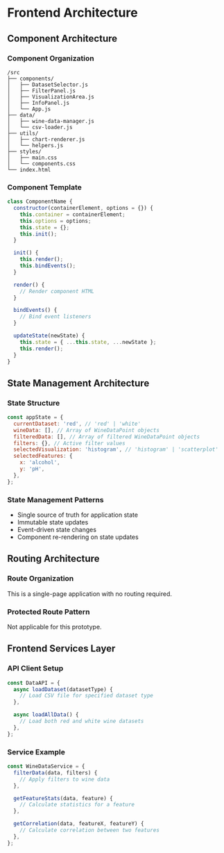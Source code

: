 # Frontend Architecture

## Component Architecture

### Component Organization

```
/src
├── components/
│   ├── DatasetSelector.js
│   ├── FilterPanel.js
│   ├── VisualizationArea.js
│   ├── InfoPanel.js
│   └── App.js
├── data/
│   ├── wine-data-manager.js
│   └── csv-loader.js
├── utils/
│   ├── chart-renderer.js
│   └── helpers.js
├── styles/
│   ├── main.css
│   └── components.css
└── index.html
```

### Component Template

```javascript
class ComponentName {
  constructor(containerElement, options = {}) {
    this.container = containerElement;
    this.options = options;
    this.state = {};
    this.init();
  }

  init() {
    this.render();
    this.bindEvents();
  }

  render() {
    // Render component HTML
  }

  bindEvents() {
    // Bind event listeners
  }

  updateState(newState) {
    this.state = { ...this.state, ...newState };
    this.render();
  }
}
```

## State Management Architecture

### State Structure

```javascript
const appState = {
  currentDataset: 'red', // 'red' | 'white'
  wineData: [], // Array of WineDataPoint objects
  filteredData: [], // Array of filtered WineDataPoint objects
  filters: {}, // Active filter values
  selectedVisualization: 'histogram', // 'histogram' | 'scatterplot'
  selectedFeatures: {
    x: 'alcohol',
    y: 'pH',
  },
};
```

### State Management Patterns

- Single source of truth for application state
- Immutable state updates
- Event-driven state changes
- Component re-rendering on state updates

## Routing Architecture

### Route Organization

This is a single-page application with no routing required.

### Protected Route Pattern

Not applicable for this prototype.

## Frontend Services Layer

### API Client Setup

```javascript
const DataAPI = {
  async loadDataset(datasetType) {
    // Load CSV file for specified dataset type
  },

  async loadAllData() {
    // Load both red and white wine datasets
  },
};
```

### Service Example

```javascript
const WineDataService = {
  filterData(data, filters) {
    // Apply filters to wine data
  },

  getFeatureStats(data, feature) {
    // Calculate statistics for a feature
  },

  getCorrelation(data, featureX, featureY) {
    // Calculate correlation between two features
  },
};
```
